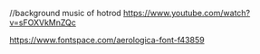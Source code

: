 //background music of hotrod https://www.youtube.com/watch?v=sFOXVkMnZQc 



https://www.fontspace.com/aerologica-font-f43859